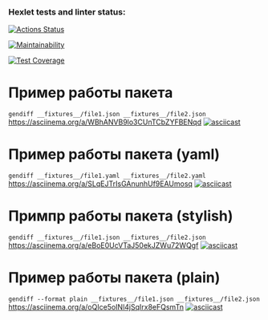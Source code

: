 ### Hexlet tests and linter status:
[![Actions Status](https://github.com/velesfight/frontend-project-46/workflows/hexlet-check/badge.svg)](https://github.com/velesfight/frontend-project-46/actions)

[![Maintainability](https://api.codeclimate.com/v1/badges/78268ac96702d411ddf7/maintainability)](https://codeclimate.com/github/velesfight/frontend-project-46/maintainability)

[![Test Coverage](https://api.codeclimate.com/v1/badges/78268ac96702d411ddf7/test_coverage)](https://codeclimate.com/github/velesfight/frontend-project-46/test_coverage)

# Пример работы пакета
`gendiff __fixtures__/file1.json __fixtures__/file2.json`
https://asciinema.org/a/WBhANVB9lo3CUnTCbZYFBENqd
[![asciicast](https://asciinema.org/a/WBhANVB9lo3CUnTCbZYFBENqd.svg)](https://asciinema.org/a/WBhANVB9lo3CUnTCbZYFBENqd)

# Пример работы пакета (yaml)
`gendiff __fixtures__/file1.yaml __fixtures__/file2.yaml`
https://asciinema.org/a/SLqEJTrIsGAnunhUf9EAUmosq
[![asciicast](https://asciinema.org/a/SLqEJTrIsGAnunhUf9EAUmosq.svg)](https://asciinema.org/a/SLqEJTrIsGAnunhUf9EAUmosq)

# Примпр работы пакета (stylish)
`gendiff __fixtures__/file1.json __fixtures__/file2.json`
https://asciinema.org/a/eBoE0UcVTaJ50ekJZWu72WQgf
[![asciicast](https://asciinema.org/a/eBoE0UcVTaJ50ekJZWu72WQgf.svg)](https://asciinema.org/a/eBoE0UcVTaJ50ekJZWu72WQgf)

# Пример работы пакета (plain)
`gendiff --format plain __fixtures__/file1.json __fixtures__/file2.json`
https://asciinema.org/a/oQIce5oINl4jSqIrx8eFQsmTn
[![asciicast](https://asciinema.org/a/oQIce5oINl4jSqIrx8eFQsmTn.svg)](https://asciinema.org/a/oQIce5oINl4jSqIrx8eFQsmTn)